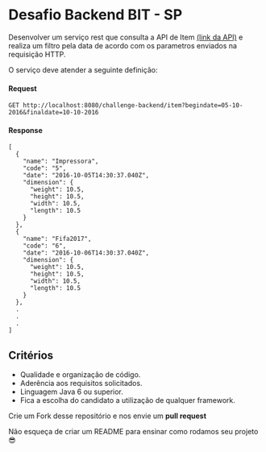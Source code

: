 # Desafio Backend BIT - SP

Desenvolver um serviço rest que consulta a API de Item [(link da API)](http://www.mocky.io/v2/5817803a1000007d01cc7fc9) e realiza um filtro pela data de acordo com os parametros enviados na requisição HTTP.

O serviço deve atender a seguinte definição:

#### Request
```
GET http://localhost:8080/challenge-backend/item?begindate=05-10-2016&finaldate=10-10-2016
```
#### Response
```
[
  {
    "name": "Impressora",
    "code": "5",
    "date": "2016-10-05T14:30:37.040Z",
    "dimension": {
      "weight": 10.5,
      "height": 10.5,
      "width": 10.5,
      "length": 10.5
    }
  },
  {
    "name": "Fifa2017",
    "code": "6",
    "date": "2016-10-06T14:30:37.040Z",
    "dimension": {
      "weight": 10.5,
      "height": 10.5,
      "width": 10.5,
      "length": 10.5
    }
  },
  .
  .
  .
]
```

## Critérios

- Qualidade e organização de código.
- Aderência aos requisitos solicitados.
- Linguagem Java 6 ou superior.
- Fica a escolha do candidato a utilização de qualquer framework.


Crie um Fork desse repositório e nos envie um **pull request**

Não esqueça de criar um README para ensinar como rodamos seu projeto :sunglasses:
